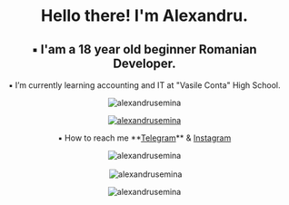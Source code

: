 <h1 align="center">Hello there! I'm Alexandru.</h1>
<h2 align="center">▪ I'am a 18 year old beginner Romanian Developer.</h2>
<p align="center"> ▪ I’m currently learning accounting and IT at "Vasile Conta" High School. </p>

<p align="center"> <img src="https://komarev.com/ghpvc/?username=alexansdrusemina&label=Profile%20views&color=02b6f2&style=flat" alt="alexandrusemina" /> </p>

<p align="center"> <a href="https://github.com/ryo-ma/github-profile-trophy"><img src="https://github-profile-trophy.vercel.app/?username=alexandrusemina" alt="alexandrusemina" /></a> </p>

<p align="center"> ▪ How to reach me **<a href="https://t.me/semialex16" target="_blank">Telegram</a>** & <a href="https://www.instagram.com/semialex16/" target="_blank">Instagram</a> </p>

<p align="center"><img align="center" src="https://github-readme-stats.vercel.app/api/top-langs?username=alexandrusemina&show_icons=true&theme=highcontrast&bg_color=000000&locale=en&layout=compact" alt="alexandrusemina" /></p>

<p align="center">&nbsp;<img align="center" src="https://github-readme-stats.vercel.app/api?username=alexandrusemina&show_icons=true&theme=red&bg_color=000000&locale=en" alt="alexandrusemina" /></p>

<p align="center"><img align="center" src="https://github-readme-streak-stats.herokuapp.com/?user=alexandrusemina&theme=dark" alt="alexandrusemina" /></p>
